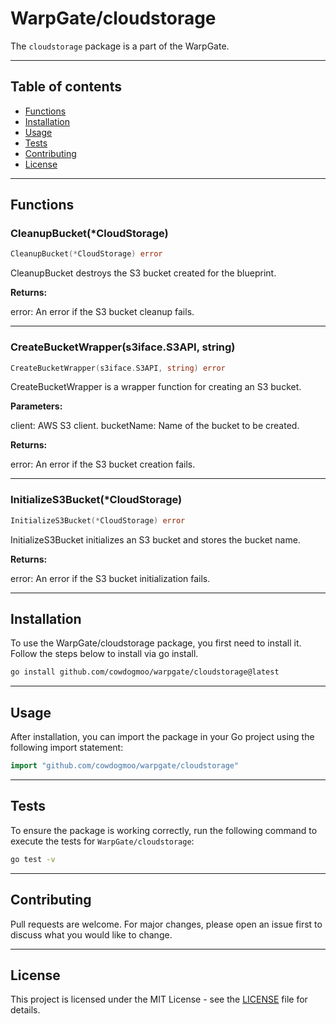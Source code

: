 # WarpGate/cloudstorage

The `cloudstorage` package is a part of the WarpGate.

---

## Table of contents

- [Functions](#functions)
- [Installation](#installation)
- [Usage](#usage)
- [Tests](#tests)
- [Contributing](#contributing)
- [License](#license)

---

## Functions

### CleanupBucket(*CloudStorage)

```go
CleanupBucket(*CloudStorage) error
```

CleanupBucket destroys the S3 bucket created for the blueprint.

**Returns:**

error: An error if the S3 bucket cleanup fails.

---

### CreateBucketWrapper(s3iface.S3API, string)

```go
CreateBucketWrapper(s3iface.S3API, string) error
```

CreateBucketWrapper is a wrapper function for creating an S3 bucket.

**Parameters:**

client: AWS S3 client.
bucketName: Name of the bucket to be created.

**Returns:**

error: An error if the S3 bucket creation fails.

---

### InitializeS3Bucket(*CloudStorage)

```go
InitializeS3Bucket(*CloudStorage) error
```

InitializeS3Bucket initializes an S3 bucket and stores the bucket name.

**Returns:**

error: An error if the S3 bucket initialization fails.

---

## Installation

To use the WarpGate/cloudstorage package, you first need to install it.
Follow the steps below to install via go install.

```bash
go install github.com/cowdogmoo/warpgate/cloudstorage@latest
```

---

## Usage

After installation, you can import the package in your Go project
using the following import statement:

```go
import "github.com/cowdogmoo/warpgate/cloudstorage"
```

---

## Tests

To ensure the package is working correctly, run the following
command to execute the tests for `WarpGate/cloudstorage`:

```bash
go test -v
```

---

## Contributing

Pull requests are welcome. For major changes,
please open an issue first to discuss what
you would like to change.

---

## License

This project is licensed under the MIT
License - see the [LICENSE](https://github.com/CowDogMoo/WarpGate/blob/main/LICENSE)
file for details.
